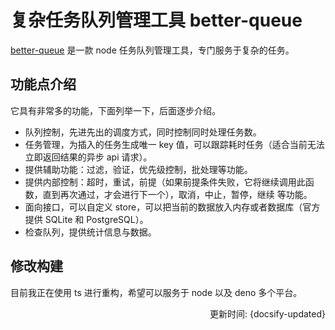 # 复杂任务队列管理工具 better-queue

[better-queue](https://github.com/diamondio/better-queue) 是一款 node 任务队列管理工具，专门服务于复杂的任务。

## 功能点介绍

它具有非常多的功能，下面列举一下，后面逐步介绍。

- 队列控制，先进先出的调度方式，同时控制同时处理任务数。
- 任务管理，为插入的任务生成唯一 key 值，可以跟踪耗时任务（适合当前无法立即返回结果的异步 api 请求）。
- 提供辅助功能：过滤，验证，优先级控制，批处理等功能。
- 提供内部控制：超时，重试，前提（如果前提条件失败，它将继续调用此函数，直到再次通过，才会进行下一个），取消，中止，暂停，继续 等功能。
- 面向接口，可以自定义 store，可以把当前的数据放入内存或者数据库（官方提供 SQLite 和 PostgreSQL）。  
- 检查队列，提供统计信息与数据。


## 修改构建

目前我正在使用 ts 进行重构，希望可以服务于 node 以及 deno 多个平台。

<div style="float: right">更新时间: {docsify-updated}</div>
